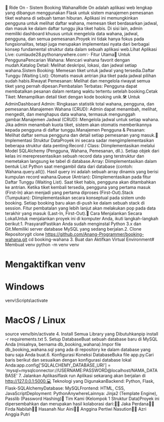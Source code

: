 🎠 Ride On - Sistem Booking WahanaRide On adalah aplikasi web lengkap yang dibangun menggunakan Flask untuk sistem manajemen pemesanan tiket wahana di sebuah taman hiburan. Aplikasi ini memungkinkan pengguna untuk melihat daftar wahana, memesan tiket berdasarkan jadwal, dan masuk ke dalam daftar tunggu jika tiket habis. Di sisi lain, admin memiliki dashboard khusus untuk mengelola data wahana, jadwal, pengguna, dan semua pemesanan.Proyek ini tidak hanya fokus pada fungsionalitas, tetapi juga merupakan implementasi nyata dari berbagai konsep fundamental struktur data dalam sebuah aplikasi web.Lihat Aplikasi Live: cumlaude28.pythonanywhere.com✨ Fitur Utama👤 Untuk PenggunaPencarian Wahana: Mencari wahana favorit dengan mudah.Katalog Detail: Melihat deskripsi, lokasi, dan jadwal setiap wahana.Sistem Booking: Memesan tiket untuk jadwal yang tersedia.Daftar Tunggu (Waiting List): Otomatis masuk antrian jika tiket pada jadwal pilihan sudah habis.Riwayat Pemesanan: Melihat dan mengelola riwayat semua tiket yang pernah dipesan.Pembatalan Terbatas: Pengguna dapat membatalkan pesanan dalam rentang waktu tertentu setelah booking.Cetak Tiket: Menampilkan detail tiket dengan kode booking unik.🛠️ Untuk AdminDashboard Admin: Ringkasan statistik total wahana, pengguna, dan pemesanan.Manajemen Wahana (CRUD): Admin dapat menambah, melihat, mengedit, dan menghapus data wahana, termasuk mengunggah gambar.Manajemen Jadwal (CRUD): Mengelola jadwal untuk setiap wahana. Jika admin menambah kuota tiket, sistem akan otomatis memberikannya kepada pengguna di daftar tunggu.Manajemen Pengguna & Pesanan: Melihat daftar semua pengguna dan detail setiap pemesanan yang masuk.🔬 Implementasi Struktur DataProyek ini secara sadar mengimplementasikan beberapa struktur data penting:Record / Class: Diimplementasikan melalui Model SQLAlchemy (Pengguna, Wahana, Pemesanan, dll.). Setiap objek dari kelas ini merepresentasikan sebuah record data yang terstruktur dan memetakan langsung ke tabel di database.Array: Diimplementasikan dalam bentuk List Python saat mengambil data dari database (contoh: Wahana.query.all()). Hasil query ini adalah sebuah array dinamis yang berisi kumpulan record wahana.Queue (Antrian): Diimplementasikan pada fitur Daftar Tunggu (Waiting List). Saat tiket habis, pengguna akan ditambahkan ke antrian. Ketika tiket kembali tersedia, pengguna yang pertama masuk (First-In) akan menjadi yang pertama diproses (First-Out).Stack (Tumpukan): Diimplementasikan secara konseptual pada sistem undo booking. Setiap booking baru akan di-push ke dalam sebuah stack di session. Fitur pembatalan yang lebih lanjut akan melakukan pop pada data terakhir yang masuk (Last-In, First-Out).🚀 Cara Menjalankan Secara LokalUntuk menjalankan proyek ini di komputer Anda, ikuti langkah-langkah berikut:1. PrasyaratPastikan Anda sudah menginstal Python 3.x dan Git.Memiliki server database MySQL yang sedang berjalan.2. Clone Repositorygit clone https://github.com/Anang-Programmer/booking-wahana.git
cd booking-wahana
3. Buat dan Aktifkan Virtual Environment# Membuat venv
python -m venv venv

# Mengaktifkan venv
# Windows
venv\Scripts\activate
# MacOS / Linux
source venv/bin/activate
4. Install Semua Library yang Dibutuhkanpip install -r requirements.txt
5. Setup DatabaseBuat sebuah database baru di MySQL Anda (misalnya, bernama db_booking_wahana).Impor file db_booking_wahana.sql yang ada di repository ke dalam database yang baru saja Anda buat.6. Konfigurasi Koneksi DatabaseBuka file app.py.Cari baris berikut dan sesuaikan dengan konfigurasi database lokal Anda:app.config['SQLALCHEMY_DATABASE_URI'] = 'mysql+mysqlconnector://USERNAME:PASSWORD@localhost/NAMA_DATABASE'
7. Jalankan Aplikasiflask run
Aplikasi sekarang akan berjalan di http://127.0.0.1:5000.💻 Teknologi yang DigunakanBackend: Python, Flask, Flask-SQLAlchemyDatabase: MySQLFrontend: HTML, CSS, JavaScriptDeployment: PythonAnywhereLainnya: Jinja2 (Template Engine), Passlib (Password Hashing)👥 Tim Kami (Kelompok 1 Struktur Data)Proyek ini dipersembahkan dan merupakan hasil kolaborasi dari:👨‍💻 Jaka Perdana👩‍💻 Firda Nabilah👩‍💻 Hasanah Nur Aini👩‍💻 Anggina Pertiwi Nasution👩‍💻 Azri Anggia Putri
